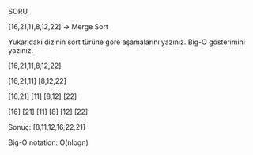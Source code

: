 SORU

[16,21,11,8,12,22] -> Merge Sort

Yukarıdaki dizinin sort türüne göre aşamalarını yazınız.
Big-O gösterimini yazınız.

[16,21,11,8,12,22]

[16,21,11]          [8,12,22]

[16,21] [11]        [8,12] [22]

[16] [21] [11]      [8] [12] [22]

Sonuç: [8,11,12,16,22,21]

Big-O notation: O(nlogn)